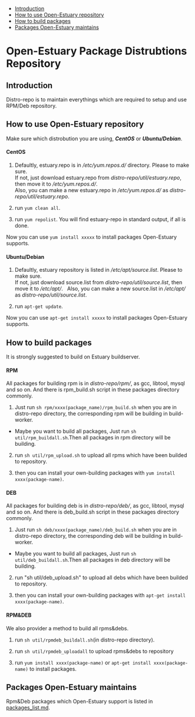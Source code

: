 * [Introduction](#1)
* [How to use Open-Estuary repository](#2)
* [How to build packages](#3)
* [Packages Open-Estuary maintains](#4)

# Open-Estuary Package Distrubtions Repository
## <a name="1">Introduction</a>
Distro-repo is to maintain everythings which are required to setup and use RPM/Deb repository.  

## <a name="2">How to use Open-Estuary repository</a>
Make sure which distrobution you are using, ***CentOS*** or ***Ubuntu/Debian***.

#### CentOS  
1. Defaultly, estuary.repo is in */etc/yum.repos.d/* directory. Please to make sure.  
If not, just download estuary.repo from *distro-repo/util/estuary.repo*, then move it to */etc/yum.repos.d/*.  
Also, you can make a new estuary.repo in */etc/yum.repos.d/* as *distro-repo/util/estuary.repo*.  

2. run `yum clean all`.

3. run `yum repolist`.
You will find estuary-repo in standard output, if all is done.  

Now you can use `yum install xxxxx` to install packages Open-Estuary supports.  

#### Ubuntu/Debian
1. Defaultly, estuary repository is listed in */etc/apt/source.list*. Please to make sure.  
If not, just download source.list from *distro-repo/util/source.list*, then move it to */etc/apt/*.  
Also, you can make a new source.list in */etc/apt/* as *distro-repo/util/source.list*.  

2. run `apt-get update`.  
    
Now you can use `apt-get install xxxxx` to install packages Open-Estuary supports. 

## <a name="3">How to build packages</a>  
It is strongly suggested to build on Estuary buildserver.  

#### RPM  
All packages for building rpm is in *distro-repo/rpm/*, as gcc, libtool, mysql and so on. And there is rpm_build.sh script in these packages directory commonly.  

1. Just run `sh rpm/xxxx(package_name)/rpm_build.sh` when you are in distro-repo directory, the corresponding rpm will be building in build-worker.

* Maybe you want to build all packages, Just run `sh util/rpm_buildall.sh`.Then all packages in rpm directory will be building.  

2. run `sh util/rpm_upload.sh` to upload all rpms which have been builded to repository.   

3. then you can install your own-building packages with `yum install xxxx(package-name)`.  

#### DEB
All packages for building deb is in *distro-repo/deb/*, as gcc, libtool, mysql and so on. And there is deb_build.sh script in these packages directory commonly.  

1. Just run `sh deb/xxxx(package_name)/deb_build.sh` when you are in distro-repo directory, the corresponding deb will be building in build-worker.

* Maybe you want to build all packages, Just run `sh util/deb_buildall.sh`.Then all packages in deb directory will be building.  

2. run "sh util/deb_upload.sh" to upload all debs which have been builded to repository.   

3. then you can install your own-building packages with `apt-get install xxxx(package-name)`.  

#### RPM&DEB
We also provider a method to build all rpms&debs.

1. run `sh util/rpmdeb_buildall.sh`(in distro-repo directory).   

2. run `sh util/rpmdeb_uploadall` to upload rpms&debs to repository 

3. run `yum install xxxx(package-name)` or `apt-get install xxxx(package-name)` to install packages.  

## <a name="4">Packages Open-Estuary maintains</a>  
Rpm&Deb packages which Open-Estuary support is listed in [packages_list.md](https://github.com/open-estuary/distro-repo/blob/master/packages_list.md).  







